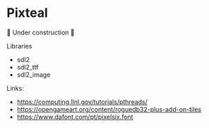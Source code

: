 # Pixteal

:construction: Under construction :construction: 

Libraries
- sdl2
- sdl2_ttf
- sdl2_image

Links:
- https://computing.llnl.gov/tutorials/pthreads/
- https://opengameart.org/content/roguedb32-plus-add-on-tiles
- https://www.dafont.com/pt/pixelsix.font
